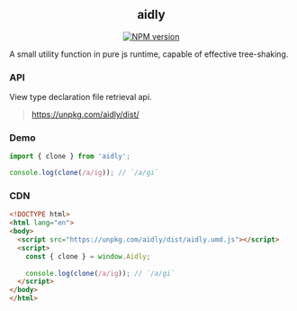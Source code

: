 <div align="center">
<h2>aidly</h2>

[![NPM version](https://img.shields.io/npm/v/aidly.svg?style=flat-square)](https://www.npmjs.com/package/aidly)

</div>

A small utility function in pure js runtime, capable of effective tree-shaking.


### API

View type declaration file retrieval api.

> https://unpkg.com/aidly/dist/


### Demo

```js
import { clone } from 'aidly';

console.log(clone(/a/ig)); // `/a/gi`
```

### CDN

```html
<!DOCTYPE html>
<html lang="en">
<body>
  <script src="https://unpkg.com/aidly/dist/aidly.umd.js"></script>
  <script>
    const { clone } = window.Aidly;
    
    console.log(clone(/a/ig)); // `/a/gi`
  </script>
</body>
</html>
```

